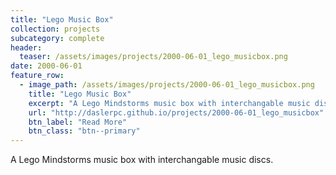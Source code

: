 ```yaml
---
title: "Lego Music Box"
collection: projects
subcategory: complete
header: 
  teaser: /assets/images/projects/2000-06-01_lego_musicbox.png
date: 2000-06-01
feature_row: 
  - image_path: /assets/images/projects/2000-06-01_lego_musicbox.png
    title: "Lego Music Box"
    excerpt: "A Lego Mindstorms music box with interchangable music discs."
    url: "http://daslerpc.github.io/projects/2000-06-01_lego_musicbox"
    btn_label: "Read More"
    btn_class: "btn--primary"
---
```


A Lego Mindstorms music box with interchangable music discs.